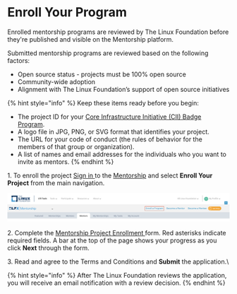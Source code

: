 # Enroll Your Program

Enrolled mentorship programs are reviewed by The Linux Foundation before they're published and visible on the Mentorship platform.

Submitted mentorship programs are reviewed based on the following factors:

* Open source status - projects must be 100% open source
* Community-wide adoption
* Alignment with The Linux Foundation’s support of open source initiatives

{% hint style="info" %}
Keep these items ready before you begin:

* The project ID for your [Core Infrastructure Initiative (CII) Badge Program](https://www.coreinfrastructure.org/programs/badge-program/).
* A logo file in JPG, PNG, or SVG format that identifies your project.
* The URL for your code of conduct (the rules of behavior for the members of that group or organization).
* A list of names and email addresses for the individuals who you want to invite as mentors.
{% endhint %}

1\. To enroll the project [Sign in ](../../../sso/sign-in/)to the [Mentorship](https://mentorship.lfx.linuxfoundation.org) and select **Enroll Your Project** from the main navigation.

![](<../../../.gitbook/assets/Enroll Your Program.png>)

2\. Complete the [Mentorship Project Enrollment ](mentorship-project-enrollment-form.md)form. Red asterisks indicate required fields. A bar at the top of the page shows your progress as you click **Next** through the form.

3\. Read and agree to the Terms and Conditions and **Submit** the application.\\

{% hint style="info" %}
After The Linux Foundation reviews the application, you will receive an email notification with a review decision.
{% endhint %}

